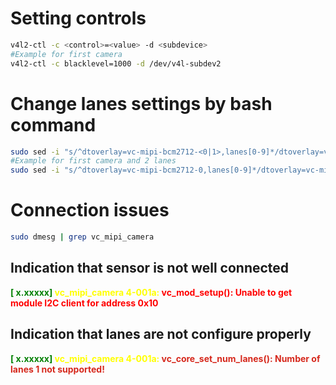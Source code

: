 # Setting controls

```bash
v4l2-ctl -c <control>=<value> -d <subdevice>
#Example for first camera
v4l2-ctl -c blacklevel=1000 -d /dev/v4l-subdev2
```

# Change lanes settings by bash command

```bash
sudo sed -i "s/^dtoverlay=vc-mipi-bcm2712-<0|1>,lanes[0-9]*/dtoverlay=vc-mipi-bcm2712-<0|1>,lanes<1|2|4>/" "/boot/firmware/config_vc-mipi-driver-bcm2712.txt"
#Example for first camera and 2 lanes
sudo sed -i "s/^dtoverlay=vc-mipi-bcm2712-0,lanes[0-9]*/dtoverlay=vc-mipi-bcm2712-0,lanes2/" "/boot/firmware/config_vc-mipi-driver-bcm2712.txt"
```
# Connection issues

```bash
sudo dmesg | grep vc_mipi_camera
```
## Indication that sensor is not well connected

<b><span style="color:green">[    x.xxxxx]</span> <span style="color:yellow">vc_mipi_camera 4-001a: </span><span style="color:red">
vc_mod_setup(): Unable to get module I2C client for address 0x10</span></b>

## Indication that lanes are not configure properly

<b><span style="color:green">[    x.xxxxx]</span><span style="color:yellow"> vc_mipi_camera 4-001a: </span><span style="color:#d6281c">
 vc_core_set_num_lanes(): Number of lanes 1 not supported!</span><b>